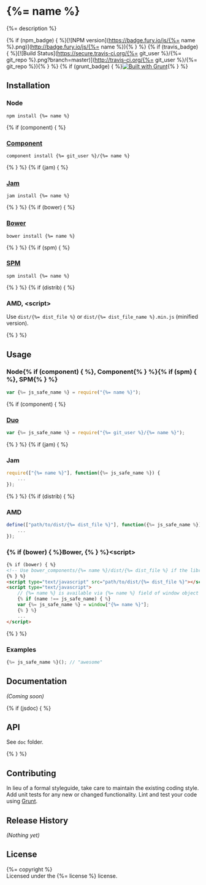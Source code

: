 # {%= name %}

{%= description %}

{% if (npm_badge) { %}[![NPM version](https://badge.fury.io/js/{%= name %}.png)](http://badge.fury.io/js/{%= name %}){% } %}
{% if (travis_badge) { %}[![Build Status](https://secure.travis-ci.org/{%= git_user %}/{%= git_repo %}.png?branch=master)](http://travis-ci.org/{%= git_user %}/{%= git_repo %}){% } %}
{% if (grunt_badge) { %}[![Built with Grunt](https://cdn.gruntjs.com/builtwith.png)](http://gruntjs.com/){% } %}

## Installation

### Node

    npm install {%= name %}

{% if (component) { %}
### [Component](https://github.com/componentjs/component)

    component install {%= git_user %}/{%= name %}

{% } %}
{% if (jam) { %}
### [Jam](http://jamjs.org)

    jam install {%= name %}

{% } %}
{% if (bower) { %}
### [Bower](http://bower.io)

    bower install {%= name %}

{% } %}
{% if (spm) { %}
### [SPM](http://spmjs.io)

    spm install {%= name %}

{% } %}
{% if (distrib) { %}
### AMD, &lt;script&gt;

Use `dist/{%= dist_file %}` or `dist/{%= dist_file_name %}.min.js` (minified version).

{% } %}
## Usage

### Node{% if (component) { %}, Component{% } %}{% if (spm) { %}, SPM{% } %}

```js
var {%= js_safe_name %} = require("{%= name %}");
```

{% if (component) { %}
### [Duo](http://duojs.org)

```js
var {%= js_safe_name %} = require("{%= git_user %}/{%= name %}");
```

{% } %}
{% if (jam) { %}
### Jam

```js
require(["{%= name %}"], function({%= js_safe_name %}) {
    ...
});
```

{% } %}
{% if (distrib) { %}
### AMD

```js
define(["path/to/dist/{%= dist_file %}"], function({%= js_safe_name %}) {
    ...
});
```

### {% if (bower) { %}Bower, {% } %}&lt;script&gt;

```html
{% if (bower) { %}
<!-- Use bower_components/{%= name %}/dist/{%= dist_file %} if the library was installed by Bower -->
{% } %}
<script type="text/javascript" src="path/to/dist/{%= dist_file %}"></script>
<script type="text/javascript">
    // {%= name %} is available via {%= name %} field of window object
    {% if (name !== js_safe_name) { %}
    var {%= js_safe_name %} = window["{%= name %}"];
    {% } %}
    ...
</script>
```

{% } %}
### Examples

```js
{%= js_safe_name %}(); // "awesome"
```

## Documentation
_(Coming soon)_

{% if (jsdoc) { %}
## API

See `doc` folder.

{% } %}
## Contributing
In lieu of a formal styleguide, take care to maintain the existing coding style.
Add unit tests for any new or changed functionality.
Lint and test your code using [Grunt](http://gruntjs.com/).

## Release History
_(Nothing yet)_

## License
{%= copyright %}  
Licensed under the {%= license %} license.
